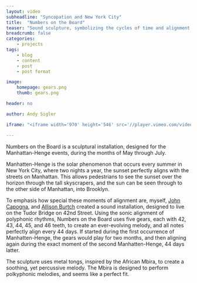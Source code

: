 ```yaml
---
layout: video
subheadline: "Syncopation and New York City"
title:  "Numbers on the Board"
teaser: "Sound sculpture, symbolizing the cycles of time and alignment during the Mannhattan-Henge events in New York City"
breadcrumb: false
categories:
    - projects
tags:
    - blog
    - content
    - post
    - post format

image:
    homepage: gears.png
    thumb: gears.png

header: no

author: Andy Sigler

iframe: "<iframe width='970' height='546' src='//player.vimeo.com/video/66297142' frameborder='0' allowfullscreen></iframe>"

---
```

Numbers on the Board is a sculptural installation, designed for the Manhattan-Henge events, during the months of May through July.

Manhatten-Henge is the solar phenomenon that occurs every summer in New York City, where two nights a year, the sunset perfectly aligns with the streets on Manhattan. This allows pedestrians to see the sunset over the horizon through the tall skyscrapers, and the sun can be seen through to the other side of Manhattan, into Brooklyn.

To emphasis how special these moments of alignment are, myself, <a href="http://johncapogna.com/" target="blank">John Capogna</a>, and <a href="http://www.allisonburtch.net/" target="blank">Allison Burtch</a> created a sound installation, designed to live on the Tudor Bridge on 42nd Street. Using the sonic alignment of polyphonic rhythms, Numbers on the Board uses five gears, each with 42, 43, 44, 45, and 46 teeth, to create an ever-evolving melody, and all notes perfectly align every 44 days. If started during the first occurrence of Manhatten-Henge, the gears would play for two months, and then aligning again during the exact moment of the second Manhatten-Henge, 44 days latter.

The sculpture uses metal tongs, inspired by the African Mbira, to create a soothing, yet percussive melody. The Mbira is designed to perform polkyphonic melodies, and seems like a perfect fit.